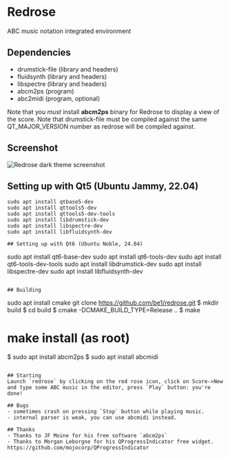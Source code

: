 # Redrose
ABC music notation integrated environment

## Dependencies
- drumstick-file (library and headers)
- fluidsynth (library and headers)
- libspectre (library and headers)
- abcm2ps (program)
- abc2midi (program, optional)

Note that you *must* install **abcm2ps** binary for Redrose to display a view of the score.
Note that drumstick-file must be compiled against the same QT\_MAJOR\_VERSION number as redrose will be compiled against.

## Screenshot
![Redrose dark theme screenshot](http://brouits.free.fr/redrose/redrose.png)

## Setting up with Qt5 (Ubuntu Jammy, 22.04)
```
sudo apt install qtbase5-dev
sudo apt install qttools5-dev
sudo apt install qttools5-dev-tools
sudo apt install libdrumstick-dev
sudo apt install libspectre-dev
sudo apt install libfluidsynth-dev

## Setting up with Qt6 (Ubuntu Noble, 24.04)
```
sudo apt install qt6-base-dev
sudo apt install qt6-tools-dev
sudo apt install qt6-tools-dev-tools
sudo apt install libdrumstick-dev
sudo apt install libspectre-dev
sudo apt install libfluidsynth-dev
```

## Building
```
sudo apt install cmake
git clone https://github.com/be1/redrose.git
$ mkdir build
$ cd build
$ cmake -DCMAKE_BUILD_TYPE=Release ..
$ make
# make install (as root)
$ sudo apt install abcm2ps
$ sudo apt install abcmidi
```

## Starting
Launch `redrose` by clicking on the red rose icon, click on Score->New and type some ABC music in the editor, press `Play` button: you're done!

## Bugs
- sometimes crash on pressing `Stop` button while playing music.
- internal parser is weak, you can use abcmidi instead.

## Thanks
- Thanks to JF Moine for his free software `abcm2ps`
- Thanks to Morgan Leborgne for his QProgressIndicator free widget. https://github.com/mojocorp/QProgressIndicator

